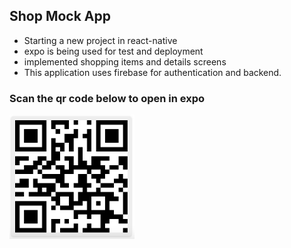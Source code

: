 ## Shop Mock App
- Starting a new project in react-native
- expo is being used for test and deployment
- implemented shopping items and details screens
- This application uses firebase for authentication and backend.

### Scan the qr code below to open in expo

<img src="./qr.png" alt="QR Code" width="200"/>
